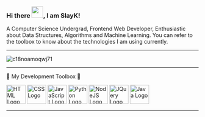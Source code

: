 ### Hi there <img src="https://raw.githubusercontent.com/MartinHeinz/MartinHeinz/master/wave.gif" width="30px">, I am SlayK!

A Computer Science Undergrad, Frontend Web Developer, Enthusiastic about Data Structures, Algorithms and Machine Learning. You can refer to the toolbox to know about the technologies I am using currently.


---

![c18noamoqwj71](https://user-images.githubusercontent.com/68421513/133886674-4783ca6c-df26-42d7-b83a-6976d1c05234.gif)

---


🧰 My Development Toolbox 🧰

<img src="https://cdn.worldvectorlogo.com/logos/html5.svg" alt="HTML Logo" width="50" height="50"/> <img src="https://cdn.worldvectorlogo.com/logos/css-3.svg" alt="CSS Logo" width="50" height="50"/> <img src="https://cdn.worldvectorlogo.com/logos/logo-javascript.svg" alt="JavaScript Logo" width="50" height="50"/>   <img src="https://cdn.worldvectorlogo.com/logos/python-3.svg" alt="Python Logo" width="50" height="50"/>   <img src="https://cdn.worldvectorlogo.com/logos/nodejs-1.svg" alt="NodeJS Logo" width="50" height="50"/>   <img src="https://cdn.worldvectorlogo.com/logos/jquery-2.svg" alt="JQuery Logo" width="50" height="50"/> <img src="https://cdn.worldvectorlogo.com/logos/java-4.svg" alt="Java Logo" width="50" height="50"/> 


---
<!--
**slayk/slayk** is a ✨ _special_ ✨ repository because its `README.md` (this file) appears on your GitHub profile.

Here are some ideas to get you started:

- 🔭 I’m currently working on ...
- 🌱 I’m currently learning ...
- 👯 I’m looking to collaborate on ...
- 🤔 I’m looking for help with ...
- 💬 Ask me about ...
- 📫 How to reach me: ...
- 😄 Pronouns: ...
- ⚡ Fun fact: ...
-->
